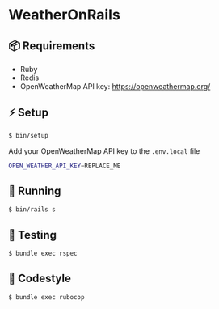 # WeatherOnRails

## 📦 Requirements

- Ruby
- Redis
- OpenWeatherMap API key: https://openweathermap.org/

## ⚡️ Setup

```bash
$ bin/setup
```

Add your OpenWeatherMap API key to the `.env.local` file

```bash
OPEN_WEATHER_API_KEY=REPLACE_ME
```

## 🚀 Running

```bash
$ bin/rails s
```

## 🧪 Testing

```bash
$ bundle exec rspec
```

## 📝 Codestyle

```bash
$ bundle exec rubocop
```
